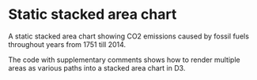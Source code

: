 # Static stacked area chart

A static stacked area chart showing CO2 emissions caused by fossil fuels throughout years from 1751 till 2014.

The code with supplementary comments shows how to render multiple areas as various paths into a stacked area chart in D3.
